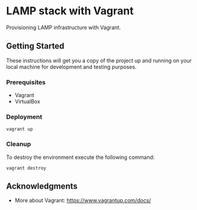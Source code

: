 # LAMP stack with Vagrant

Provisioning LAMP infrastructure with Vagrant.

## Getting Started

These instructions will get you a copy of the project up and running on your local machine for development and testing purposes.

### Prerequisites

* Vagrant
* VirtualBox


### Deployment

```console
vagrant up
```

### Cleanup

To destroy the environment execute the following command:
```console
vagrant destroy
```

## Acknowledgments

* More about Vagrant: https://www.vagrantup.com/docs/